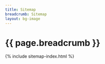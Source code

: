 ```yaml
---
title: Sitemap
breadcrumb: Sitemap
layout: bg-image
---
```

<div class="bg-light mb-2 p-3">
  <h1>
    {{ page.breadcrumb }}
  </h1>
</div>

{% include sitemap-index.html %}
